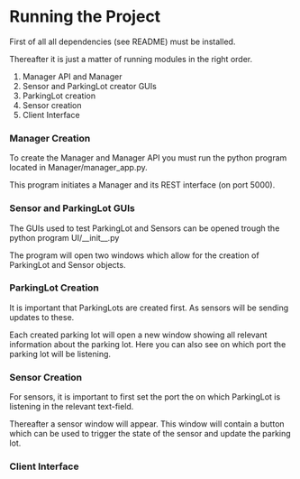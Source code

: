 # Running the Project
First of all all dependencies (see README) must be installed.

Thereafter it is just a matter of running modules in the right order.
1. Manager API and Manager
2. Sensor and ParkingLot creator GUIs
3. ParkingLot creation
4. Sensor creation
5. Client Interface

### Manager Creation
To create the Manager and Manager API you must run the python program located in Manager/manager_app.py.

This program initiates a Manager and its REST interface (on port 5000).


### Sensor and ParkingLot GUIs
The GUIs used to test ParkingLot and Sensors can be opened trough the python program UI/\_\_init\_\_.py

The program will open two windows which allow for the creation of ParkingLot and Sensor objects.
### ParkingLot Creation
It is important that ParkingLots are created first. As sensors will be sending updates to these.

Each created parking lot will open a new window showing all relevant information about the parking lot. Here you can also see on which port the parking lot will be listening.

### Sensor Creation
For sensors, it is important to first set the port the on which ParkingLot is listening in the relevant text-field.

Thereafter a sensor window will appear. This window will contain a button which can be used to trigger the state of the sensor and update the parking lot.

### Client Interface